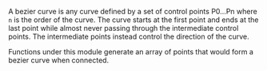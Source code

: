 <!-- TODO: ALLOW CUSTOM POINTS-->
<!-- const POINT_0 = [0, 0], POINT_3 = [1, 1];-->


A bezier curve is any curve defined by a set of control points P0...Pn
where `n` is the order of the curve. The curve starts at the first point
and ends at the last point while almost never passing through the
intermediate control points. The intermediate points instead control
the direction of the curve.

Functions under this module generate an array of points that would form a
bezier curve when connected.